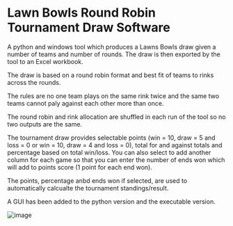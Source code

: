 # Lawn Bowls Round Robin Tournament Draw Software

A python and windows tool which produces a Lawns Bowls draw given a number of teams and number of rounds. The draw is then exported by the tool to an Excel workbook. 

The draw is based on a round robin format and best fit of teams to rinks across the rounds. 

The rules are no one team plays on the same rink twice and the same two teams cannot paly against each other more than once.

The round robin and rink allocation are shuffled in each run of the tool so no two outputs are the same.

The tournament draw provides selectable points (win = 10, draw = 5 and loss = 0 or win = 10, draw = 4 and loss = 0), total for and against totals and percentage based on total win/loss. You can also select to add another column for each game so that you can enter the number of ends won which will add to points score (1 point for each end won).

The points, percentage anbd ends won if selected, are used to automatically calcualte the tournament standings/result.

A GUI has been added to the python version and the executable version.

![image](https://user-images.githubusercontent.com/59402257/130415002-485769fc-9aeb-4d6c-8d71-6941627a3ecf.png)

